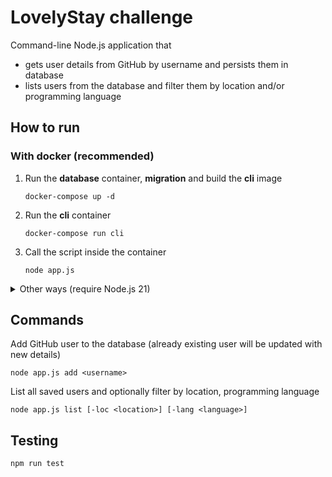 # LovelyStay challenge
Command-line Node.js application that
* gets user details from GitHub by username and persists them in database
* lists users from the database and filter them by location and/or programming language
## How to run
### With docker (recommended)
1. Run the **database** container, **migration** and build the **cli** image
    ```shell
    docker-compose up -d
    ```
2. Run the **cli** container
    ```shell
    docker-compose run cli
    ```
3. Call the script inside the container
    ```
    node app.js
    ```

<details>

<summary>Other ways (require Node.js 21)</summary>

### With [tsx](https://github.com/privatenumber/tsx)
1. Run **database** and **migration** containers (or set it up manually)
    ```shell
    docker compose up -d database migration
    ```
2. Install dependencies
    ```shell
    npm install
    ```
3. Run the **cli** application providing `DB_URL` env
    ```shell
    DB_URL=postgres://postgres:postgres@localhost:5432/postgres tsx src/app.ts
    ```

### With node
1. Run **database** and **migration** containers (or set it up manually)
    ```shell
    docker compose up -d database migration
    ```
2. Install dependencies
    ```shell
    npm install
    ```
3. Build (TS -> JS)
    ```shell
    npm run build
    ```
4. Run the **cli** application providing `DB_URL` env
    ```shell
    DB_URL=postgres://postgres:postgres@localhost:5432/postgres node dist/app.js
    ```

</details>

## Commands
Add GitHub user to the database (already existing user will be updated with new details)
```
node app.js add <username>
```
List all saved users and optionally filter by location, programming language
```
node app.js list [-loc <location>] [-lang <language>]
```

## Testing
```shell
npm run test
```